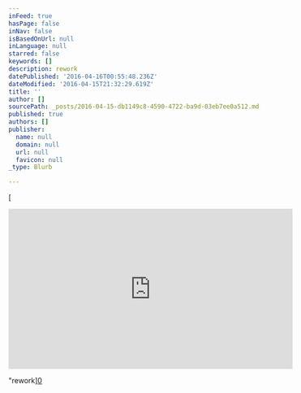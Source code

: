 ```yaml
---
inFeed: true
hasPage: false
inNav: false
isBasedOnUrl: null
inLanguage: null
starred: false
keywords: []
description: rework
datePublished: '2016-04-16T00:55:48.236Z'
dateModified: '2016-04-15T21:32:29.619Z'
title: ''
author: []
sourcePath: _posts/2016-04-15-db1149c8-4590-4722-ba9d-03eb7ee0a512.md
published: true
authors: []
publisher:
  name: null
  domain: null
  url: null
  favicon: null
_type: Blurb

---
```

[

<iframe width="560" height="315" src="https://www.youtube.com/embed/ucJF8kuimgI" frameborder="0" allowfullscreen="allowfullscreen" style=""></iframe>

"rework][0]

[0]: href